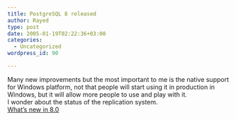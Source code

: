 ```yaml
---
title: PostgreSQL 8 released
author: Rayed
type: post
date: 2005-01-19T02:22:36+03:00
categories:
  - Uncategorized
wordpress_id: 90

---
```

<div style="clear:both;"></div>
<p>Many new improvements but the most important to me is the native support for Windows platform, not that people will start using it in production in Windows, but it will allow more people to use and play with it.<br />I wonder about the status of the replication system.<br /><a href="http://www.postgresql.org/docs/whatsnew">What&#8217;s new in 8.0</a></p>
<div style="clear:both; padding-bottom: 0.25em;"></div>
